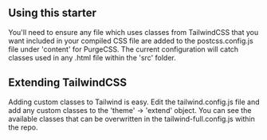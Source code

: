 ## Using this starter

You'll need to ensure any file which uses classes from TailwindCSS that you want included in your compiled CSS file are added to the postcss.config.js file under 'content' for PurgeCSS. The current configuration will catch classes used in any .html file within the 'src' folder. 

## Extending TailwindCSS

Adding custom classes to Tailwind is easy. Edit the tailwind.config.js file and add any custom classes to the 'theme' -> 'extend' object.  You can see the available classes that can be overwritten in the tailwind-full.config.js within the repo. 